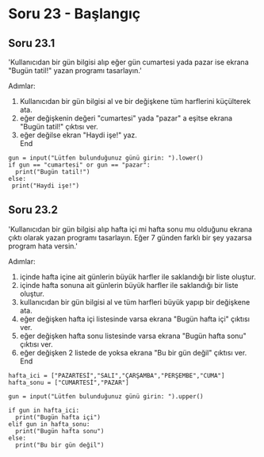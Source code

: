 # Soru 23 - Başlangıç



## Soru 23.1

'Kullanıcıdan bir gün bilgisi alıp eğer gün cumartesi yada pazar ise ekrana "Bugün tatil!" yazan programı tasarlayın.'

Adımlar:
1. Kullanıcıdan bir gün bilgisi al ve bir değişkene tüm harflerini küçülterek ata.
2. eğer değişkenin değeri "cumartesi" yada "pazar" a eşitse ekrana "Bugün tatil!" çıktısı ver.
3. eğer değilse ekran "Haydi işe!" yaz. <br>
End

 ```
gun = input("Lütfen bulunduğunuz günü girin: ").lower()
 if gun == "cumartesi" or gun == "pazar":
   print("Bugün tatil!")
else:
  print("Haydi işe!")
 ```
 
## Soru 23.2
 
'Kullanıcıdan bir gün bilgisi alıp hafta içi mi hafta sonu mu olduğunu ekrana çıktı olarak yazan programı tasarlayın. Eğer 7 günden farklı bir şey yazarsa program hata versin.'

Adımlar:
1. içinde hafta içine ait günlerin büyük harfler ile saklandığı bir liste oluştur.
2. içinde hafta sonuna ait günlerin büyük harfler ile saklandığı bir liste oluştur.
3. kullanıcıdan bir gün bilgisi al ve tüm harfleri büyük yapıp bir değişkene ata.
4. eğer değişken hafta içi listesinde varsa ekrana "Bugün hafta içi" çıktısı ver.
5. eğer değişken hafta sonu listesinde varsa ekrana "Bugün hafta sonu" çıktısı ver.
6. eğer değişken 2 listede de yoksa ekrana "Bu bir gün değil" çıktısı ver. <br>
End

```
hafta_ici = ["PAZARTESİ","SALI","ÇARŞAMBA","PERŞEMBE","CUMA"]
hafta_sonu = ["CUMARTESİ","PAZAR"]

gun = input("Lütfen bulunduğunuz günü girin: ").upper()

if gun in hafta_ici:
  print("Bugün hafta içi")
elif gun in hafta_sonu:
  print("Bugün hafta sonu")
else:
  print("Bu bir gün değil")
```
